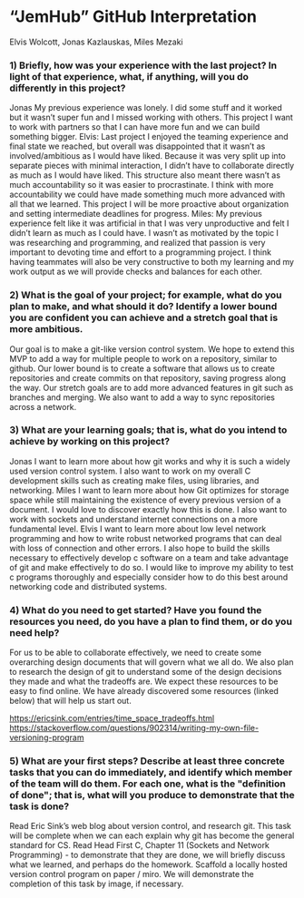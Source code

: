 # “JemHub” GitHub Interpretation #

Elvis Wolcott, Jonas Kazlauskas, Miles Mezaki

### 1) Briefly, how was your experience with the last project? In light of that experience, what, if anything, will you do differently in this project? ###
Jonas
My previous experience was lonely. I did some stuff and it worked but it wasn’t super fun and I missed working with others. This project I want to work with partners so that I can have more fun and we can build something bigger.
Elvis:
Last project I enjoyed the teaming experience and final state we reached, but overall was disappointed that it wasn’t as involved/ambitious as I would have liked. Because it was very split up into separate pieces with minimal interaction, I didn’t have to collaborate directly as much as I would have liked. This structure also meant there wasn’t as much accountability so it was easier to procrastinate. I think with more accountability we could have made something much more advanced with all that we learned. This project I will be more proactive about organization and setting intermediate deadlines for progress.
Miles: My previous experience felt like it was artificial in that I was very unproductive and felt I didn’t learn as much as I could have. I wasn’t as motivated by the topic I was researching and programming, and realized that passion is very important to devoting time and effort to a programming project. I think having teammates will also be very constructive to both my learning and my work output as we will provide checks and balances for each other.

### 2) What is the goal of your project; for example, what do you plan to make, and what should it do?  Identify a lower bound you are confident you can achieve and a stretch goal that is more ambitious. ###

Our goal is to make a git-like version control system. We hope to extend this MVP to add a way for multiple people to work on a repository, similar to github. Our lower bound is to create a software that allows us to create repositories and create commits on that repository, saving progress along the way. Our stretch goals are to add more advanced features in git such as branches and merging. We also want to add a way to sync repositories across a network.

### 3) What are your learning goals; that is, what do you intend to achieve by working on this project? ###

Jonas
I want to learn more about how git works and why it is such a widely used version control system. I also want to work on my overall C development skills such as creating make files, using libraries, and networking.
Miles
I want to learn more about how Git optimizes for storage space while still maintaining the existence of every previous version of a document. I would love to discover exactly how this is done. I also want to work with sockets and understand internet connections on a more fundamental level.
Elvis
I want to learn more about low level network programming and how to write robust networked programs that can deal with loss of connection and other errors. I also hope to build the skills necessary to effectively develop c software on a team and take advantage of git and make effectively to do so. I would like to improve my ability to test c programs thoroughly and especially consider how to do this best around networking code and distributed systems.

### 4) What do you need to get started?  Have you found the resources you need, do you have a plan to find them, or do you need help? ### 

For us to be able to collaborate effectively, we need to create some overarching design documents that will govern what we all do.
We also plan to research the design of git to understand some of the design decisions they made and what the tradeoffs are. We expect these resources to be easy to find online.
We have already discovered some resources (linked below) that will help us start out.

https://ericsink.com/entries/time_space_tradeoffs.html
https://stackoverflow.com/questions/902314/writing-my-own-file-versioning-program

### 5) What are your first steps?  Describe at least three concrete tasks that you can do immediately, and identify which member of the team will do them.  For each one, what is the "definition of done"; that is, what will you produce to demonstrate that the task is done? ###
Read Eric Sink’s web blog about version control, and research git. This task will be complete when we can each explain why git has become the general standard for CS.
Read Head First C, Chapter 11 (Sockets and Network Programming) - to demonstrate that they are done, we will briefly discuss what we learned, and perhaps do the homework.
Scaffold a locally hosted version control program on paper / miro. We will demonstrate the completion of this task by image, if necessary.